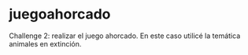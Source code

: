 # juegoahorcado
Challenge 2: realizar el juego ahorcado. En este caso utilicé la temática animales en extinción.
